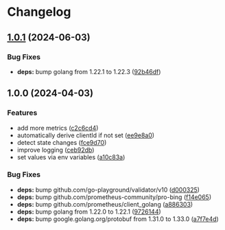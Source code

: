 # Changelog

## [1.0.1](https://github.com/soerenschneider/device-stalker/compare/v1.0.0...v1.0.1) (2024-06-03)


### Bug Fixes

* **deps:** bump golang from 1.22.1 to 1.22.3 ([92b46df](https://github.com/soerenschneider/device-stalker/commit/92b46df016fa48c0a67190b8f8b5d37e5c012a2b))

## 1.0.0 (2024-04-03)


### Features

* add more metrics ([c2c6cd4](https://github.com/soerenschneider/device-stalker/commit/c2c6cd43792ef93bfdd040b4640821df111ba538))
* automatically derive clientId if not set ([ee9e8a0](https://github.com/soerenschneider/device-stalker/commit/ee9e8a05916e38ad2f66123c198d77b7590b63e0))
* detect state changes ([fce9d70](https://github.com/soerenschneider/device-stalker/commit/fce9d70622642dae9d6699743877c8003e4e9f47))
* improve logging ([ceb92db](https://github.com/soerenschneider/device-stalker/commit/ceb92db77b1103346ce7602d637c829e205dc38a))
* set values via env variables ([a10c83a](https://github.com/soerenschneider/device-stalker/commit/a10c83a5baa17238ad4d487082d995f2943edbdd))


### Bug Fixes

* **deps:** bump github.com/go-playground/validator/v10 ([d000325](https://github.com/soerenschneider/device-stalker/commit/d00032548436bb92c48cef1c6d07327e6f6b7e14))
* **deps:** bump github.com/prometheus-community/pro-bing ([f14e065](https://github.com/soerenschneider/device-stalker/commit/f14e065b5a6ab238048cfebd19d5fd0ebba390c6))
* **deps:** bump github.com/prometheus/client_golang ([a886303](https://github.com/soerenschneider/device-stalker/commit/a886303bc457f5f1a4aad37fc512106dd06d74f6))
* **deps:** bump golang from 1.22.0 to 1.22.1 ([9726144](https://github.com/soerenschneider/device-stalker/commit/9726144c57e140a94b8e8eb4d57f9f9be6439beb))
* **deps:** bump google.golang.org/protobuf from 1.31.0 to 1.33.0 ([a7f7e4d](https://github.com/soerenschneider/device-stalker/commit/a7f7e4d8292c79b0e504c8c1b0b9e489bd9c4db7))
